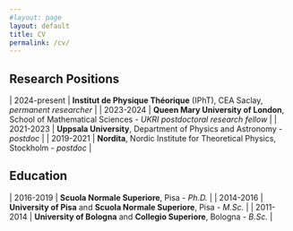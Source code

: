 ```yaml
---
#layout: page
layout: default
title: CV
permalink: /cv/
---
```


## **Research Positions**

| 2024-present |  **Institut de Physique Théorique** (IPhT), CEA Saclay, *permanent researcher* |
| 2023-2024 |  **Queen Mary University of London**, <br> School of Mathematical Sciences - *UKRI postdoctoral research fellow* |
| 2021-2023 |  **Uppsala University**, Department of Physics and Astronomy - *postdoc* |
| 2019-2021 |  **Nordita**, Nordic Institute for Theoretical Physics, Stockholm - *postdoc* |

## **Education**

| 2016-2019  |   **Scuola Normale Superiore**, Pisa - *Ph.D.* |
| 2014-2016 |  **University of Pisa** and **Scuola Normale Superiore**, Pisa -  *M.Sc.* |
| 2011-2014 |  **University of Bologna** and **Collegio Superiore**, Bologna - *B.Sc.* |